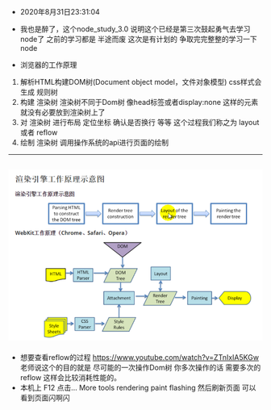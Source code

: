 - 2020年8月31日23:31:04
- 我也是醉了，这个node_study_3.0  说明这个已经是第三次鼓起勇气去学习node了  之前的学习都是
半途而废 这次是有计划的 争取完完整整的学习一下node 

- 浏览器的工作原理
1. 解析HTML构建DOM树(Document object model，文件对象模型)   css样式会生成 规则树
2. 构建 渲染树  渲染树不同于Dom树 像head标签或者display:none 这样的元素就没有必要放到渲染树上了
3. 对 渲染树 进行布局 定位坐标 确认是否换行 等等  这个过程我们称之为 layout 或者 reflow
4. 绘制 渲染树  调用操作系统的api进行页面的绘制

---
![渲染引擎的工作原理](./images/渲染引擎的工作原理.png)
---


- 想要查看reflow的过程 https://www.youtube.com/watch?v=ZTnIxIA5KGw  老师说这个的目的就是 尽可能的一次操作Dom树 你多次操作的话
需要多次的reflow 这样会比较消耗性能的。
- 本机上  F12  点击...  More tools    rendering    paint flashing   然后刷新页面  可以看到页面闪啊闪
